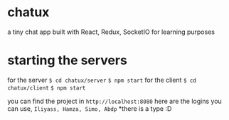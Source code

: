 # chatux
a tiny chat app built with React, Redux, SocketIO for learning purposes

# starting the servers
for the server
`$ cd chatux/server`
`$ npm start`
for the client
`$ cd chatux/client`
`$ npm start`

you can find the project in `http://localhost:8080`
here are the logins you can use, `Iliyass, Hamza, Simo, Abdp` *there is a type :D 
